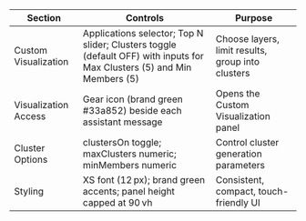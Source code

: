 | Section | Controls | Purpose |
|---------|----------|---------|
| Custom Visualization | Applications selector; Top N slider; Clusters toggle (default OFF) with inputs for Max Clusters (5) and Min Members (5) | Choose layers, limit results, group into clusters |
| Visualization Access | Gear icon (brand green #33a852) beside each assistant message | Opens the Custom Visualization panel |
| Cluster Options | clustersOn toggle; maxClusters numeric; minMembers numeric | Control cluster generation parameters |
| Styling | XS font (12 px); brand green accents; panel height capped at 90 vh | Consistent, compact, touch-friendly UI |